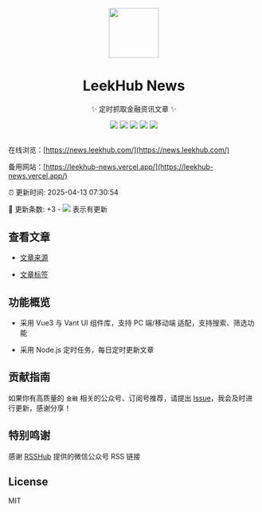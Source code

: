 <p align="center">
  <img width="100" src="https://raw.githubusercontents.com/LeekHub/leek-fund/master/screenshot/leek-logo.png" />
</p>
<div align="center">
 
# LeekHub News

<!-- prettier-ignore-start -->
<!-- markdownlint-disable-next-line MD036 -->
✨ 定时抓取金融资讯文章 ✨
<!-- prettier-ignore-end -->

<p align="center">
  <img src="https://img.shields.io/github/v/release/LeekHub/leekhub-news?display_name=tag" />
  <img src="https://img.shields.io/github/stars/LeekHub/leekhub-news" />
  <img src="https://img.shields.io/github/forks/LeekHub/leekhub-news" />
  <img src="https://img.shields.io/github/issues/LeekHub/leekhub-news" />
  <img src="https://img.shields.io/badge/license-Apache%20-yellow.svg" />
</p>

</div>

##

在线浏览：[https://news.leekhub.com/](https://news.leekhub.com/)

备用网站：[https://leekhub-news.vercel.app/](https://leekhub-news.vercel.app/)

:alarm_clock: 更新时间: 2025-04-13 07:30:54

:rocket: 更新条数: +3 - ![](/assets/dot.png) 表示有更新

## 查看文章

- [文章来源](/CATEGORIES.md)

- [文章标签](/TAGS.md)

## 功能概览

- 采用 Vue3 与 Vant UI 组件库，支持 PC 端/移动端 适配，支持搜索、筛选功能

- 采用 Node.js 定时任务，每日定时更新文章

## 贡献指南

如果你有高质量的 `金融` 相关的公众号、订阅号推荐，请提出 [Issue](https://github.com/LeekHub/leekhub-news/issues)，我会及时进行更新，感谢分享！

## 特别鸣谢

感谢 [RSSHub](https://github.com/DIYgod/RSSHub) 提供的微信公众号 RSS 链接

## License

MIT
